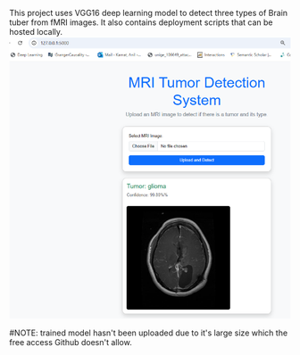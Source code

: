 This project uses VGG16 deep learning model to detect three types of Brain tuber from fMRI images. 
It also contains deployment scripts that can be hosted locally. 
![My Image](deployed_project_overview.PNG)

#NOTE: trained model hasn't been uploaded due to it's large size which the free access Github doesn't allow. 
